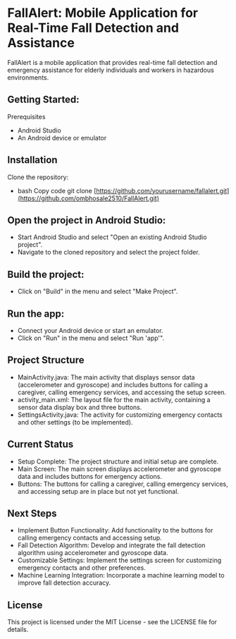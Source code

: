# FallAlert: Mobile Application for Real-Time Fall Detection and Assistance

FallAlert is a mobile application that provides real-time fall detection and emergency assistance for elderly individuals and workers in hazardous environments.

Getting Started:
----
Prerequisites
* Android Studio
* An Android device or emulator


Installation
----
Clone the repository:
* bash
Copy code
git clone [https://github.com/yourusername/fallalert.git](https://github.com/ombhosale2510/FallAlert.git)

Open the project in Android Studio:
----
* Start Android Studio and select "Open an existing Android Studio project".
* Navigate to the cloned repository and select the project folder.

Build the project:
----
* Click on "Build" in the menu and select "Make Project".

Run the app:
----
* Connect your Android device or start an emulator.
* Click on "Run" in the menu and select "Run 'app'".

Project Structure
----
* MainActivity.java: The main activity that displays sensor data (accelerometer and gyroscope) and includes buttons for calling a caregiver, calling emergency services, and accessing the setup screen.
* activity_main.xml: The layout file for the main activity, containing a sensor data display box and three buttons.
* SettingsActivity.java: The activity for customizing emergency contacts and other settings (to be implemented).

Current Status
----
* Setup Complete: The project structure and initial setup are complete.
* Main Screen: The main screen displays accelerometer and gyroscope data and includes buttons for emergency actions.
* Buttons: The buttons for calling a caregiver, calling emergency services, and accessing setup are in place but not yet functional.

Next Steps
----
* Implement Button Functionality: Add functionality to the buttons for calling emergency contacts and accessing setup.
* Fall Detection Algorithm: Develop and integrate the fall detection algorithm using accelerometer and gyroscope data.
* Customizable Settings: Implement the settings screen for customizing emergency contacts and other preferences.
* Machine Learning Integration: Incorporate a machine learning model to improve fall detection accuracy.

<!-- + 
[//]:  <>  Contributing


Contributions are welcome! Please feel free to submit a pull request or open an issue to discuss potential improvements and additions.


+ -->
License
----
This project is licensed under the MIT License - see the LICENSE file for details.

